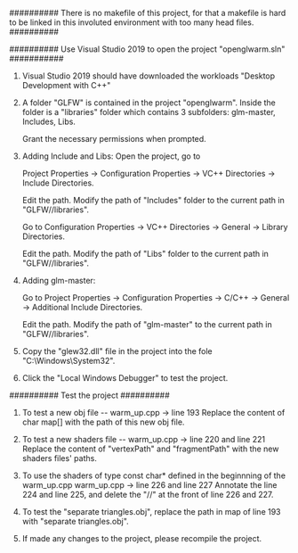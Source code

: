 ########## There is no makefile of this project, for that a makefile is hard to be linked in this involuted environment with too many head files. ##########

########## Use Visual Studio 2019 to open the project "openglwarm.sln" ###########

1. Visual Studio 2019 should have downloaded the workloads "Desktop Development with C++"

2. A folder "GLFW" is contained in the project "openglwarm". Inside the folder is a "libraries" folder which contains 3 subfolders: glm-master, Includes, Libs.

   Grant the necessary permissions when prompted.

3. Adding Include and Libs: Open the project, go to 

   Project Properties -> Configuration Properties -> VC++ Directories -> Include Directories.

   Edit the path. Modify the path of "Includes" folder to the current path in "GLFW//libraries".

   Go to Configuration Properties -> VC++ Directories -> General -> Library Directories.

   Edit the path. Modify the path of "Libs" folder to the current path in "GLFW//libraries".

4. Adding glm-master:

   Go to Project Properties -> Configuration Properties -> C/C++ -> General -> Additional Include Directories.

   Edit the path. Modify the path of "glm-master" to the current path in "GLFW//libraries".

5. Copy the "glew32.dll" file in the project into the fole "C:\Windows\System32".


6. Click the "Local Windows Debugger" to test the project.



########## Test the project ##########


1. To test a new obj file --
   warm_up.cpp -> line 193
   Replace the content of char map[] with the path of this new obj file.

2. To test a new shaders file --
   warm_up.cpp -> line 220 and line 221
   Replace the content of "vertexPath" and "fragmentPath" with the new shaders files' paths.

3. To use the shaders of type const char* defined in the beginnning of the warm_up.cpp
   warm_up.cpp -> line 226 and line 227
   Annotate the line 224 and line 225, and delete the "//" at the front of line 226 and 227.

4. To test the "separate triangles.obj", replace the path in map of line 193 with "separate triangles.obj".
	
5. If made any changes to the project, please recompile the project.

